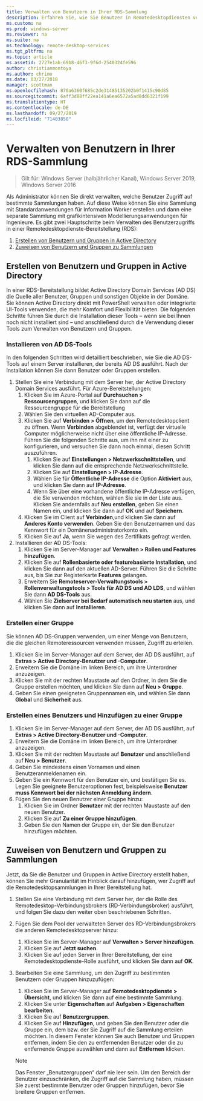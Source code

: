```yaml
---
title: Verwalten von Benutzern in Ihrer RDS-Sammlung
description: Erfahren Sie, wie Sie Benutzer in Remotedesktopdiensten verwalten.
ms.custom: na
ms.prod: windows-server
ms.reviewer: na
ms.suite: na
ms.technology: remote-desktop-services
ms.tgt_pltfrm: na
ms.topic: article
ms.assetid: 2727e1ab-69b8-46f3-9f6d-2540324fe596
author: christianmontoya
ms.author: chrimo
ms.date: 03/27/2018
manager: scottman
ms.openlocfilehash: 870a6360f685c2de31485135202b0f1415c90d85
ms.sourcegitcommit: 6aff3d88ff22ea141a6ea6572a5ad8dd6321f199
ms.translationtype: HT
ms.contentlocale: de-DE
ms.lasthandoff: 09/27/2019
ms.locfileid: "71403858"
---
```

# <a name="manage-users-in-your-rds-collection"></a>Verwalten von Benutzern in Ihrer RDS-Sammlung

>Gilt für: Windows Server (halbjährlicher Kanal), Windows Server 2019, Windows Server 2016

Als Administrator können Sie direkt verwalten, welche Benutzer Zugriff auf bestimmte Sammlungen haben. Auf diese Weise können Sie eine Sammlung mit Standardanwendungen für Information Worker erstellen und dann eine separate Sammlung mit grafikintensiven Modellierungsanwendungen für Ingenieure. Es gibt zwei Hauptschritte beim Verwalten des Benutzerzugriffs in einer Remotedesktopdienste-Bereitstellung (RDS):

1.  [Erstellen von Benutzern und Gruppen in Active Directory](#create-your-users-and-groups-in-active-directory)
2.  [Zuweisen von Benutzern und Gruppen zu Sammlungen](#assign-users-and-groups-to-collections)


## <a name="create-your-users-and-groups-in-active-directory"></a>Erstellen von Benutzern und Gruppen in Active Directory

In einer RDS-Bereitstellung bildet Active Directory Domain Services (AD DS) die Quelle aller Benutzer, Gruppen und sonstigen Objekte in der Domäne. Sie können Active Directory direkt mit PowerShell verwalten oder integrierte UI-Tools verwenden, die mehr Komfort und Flexibilität bieten. Die folgenden Schritte führen Sie durch die Installation dieser Tools – wenn sie bei Ihnen noch nicht installiert sind – und anschließend durch die Verwendung dieser Tools zum Verwalten von Benutzern und Gruppen.

### <a name="install-ad-ds-tools"></a>Installieren von AD DS-Tools

In den folgenden Schritten wird detailliert beschrieben, wie Sie die AD DS-Tools auf einem Server installieren, der bereits AD DS ausführt. Nach der Installation können Sie dann Benutzer oder Gruppen erstellen.

1. Stellen Sie eine Verbindung mit dem Server her, der Active Directory Domain Services ausführt. Für Azure-Bereitstellungen:
   1. Klicken Sie im Azure-Portal auf **Durchsuchen > Ressourcengruppen**, und klicken Sie dann auf die Ressourcengruppe für die Bereitstellung
   2. Wählen Sie den virtuellen AD-Computer aus.
   3. Klicken Sie auf **Verbinden > Öffnen**, um den Remotedesktopclient zu öffnen. Wenn **Verbinden** abgeblendet ist, verfügt der virtuelle Computer möglicherweise nicht über eine öffentliche IP-Adresse. Führen Sie die folgenden Schritte aus, um ihn mit einer zu konfigurieren, und versuchen Sie dann noch einmal, diesen Schritt auszuführen.
      1. Klicken Sie auf **Einstellungen > Netzwerkschnittstellen**, und klicken Sie dann auf die entsprechende Netzwerkschnittstelle.
      2. Klicken Sie auf **Einstellungen > IP-Adresse**.
      3. Wählen Sie für **Öffentliche IP-Adresse** die Option **Aktiviert** aus, und klicken Sie dann auf **IP-Adresse**.
      4. Wenn Sie über eine vorhandene öffentliche IP-Adresse verfügen, die Sie verwenden möchten, wählen Sie sie in der Liste aus. Klicken Sie andernfalls auf **Neu erstellen**, geben Sie einen Namen ein, und klicken Sie dann auf **OK** und auf **Speichern**.
   4. Klicken Sie im Client auf **Verbinden**,und klicken Sie dann auf **Anderes Konto verwenden**. Geben Sie den Benutzernamen und das Kennwort für ein Domänenadministratorkonto ein.
   5. Klicken Sie auf **Ja**, wenn Sie wegen des Zertifikats gefragt werden.
2. Installieren der AD DS-Tools:
   1. Klicken Sie im Server-Manager auf **Verwalten > Rollen und Features hinzufügen**.
   2. Klicken Sie auf **Rollenbasierte oder featurebasierte Installation**, und klicken Sie dann auf den aktuellen AD-Server. Führen Sie die Schritte aus, bis Sie zur Registerkarte **Features** gelangen.
   3. Erweitern Sie **Remoteserver-Verwaltungstools > Rollenverwaltungstools > Tools für AD DS und AD LDS**, und wählen Sie dann **AD DS-Tools** aus.
   4. Wählen Sie **Zielserver bei Bedarf automatisch neu starten** aus, und klicken Sie dann auf **Installieren**.

### <a name="create-a-group"></a>Erstellen einer Gruppe

Sie können AD DS-Gruppen verwenden, um einer Menge von Benutzern, die die gleichen Remoteressourcen verwenden müssen, Zugriff zu erteilen.

1. Klicken Sie im Server-Manager auf dem Server, der AD DS ausführt, auf **Extras > Active Directory-Benutzer und -Computer**.
2. Erweitern Sie die Domäne im linken Bereich, um ihre Unterordner anzuzeigen.
3. Klicken Sie mit der rechten Maustaste auf den Ordner, in dem Sie die Gruppe erstellen möchten, und klicken Sie dann auf **Neu > Gruppe**.
4. Geben Sie einen geeigneten Gruppennamen ein, und wählen Sie dann **Global** und **Sicherheit** aus.

### <a name="create-a-user-and-add-to-a-group"></a>Erstellen eines Benutzers und Hinzufügen zu einer Gruppe
1. Klicken Sie im Server-Manager auf dem Server, der AD DS ausführt, auf **Extras > Active Directory-Benutzer und -Computer**.
2. Erweitern Sie die Domäne im linken Bereich, um ihre Unterordner anzuzeigen.
3. Klicken Sie mit der rechten Maustaste auf **Benutzer** und anschließend auf **Neu > Benutzer**.
4. Geben Sie mindestens einen Vornamen und einen Benutzeranmeldenamen ein.
5. Geben Sie ein Kennwort für den Benutzer ein, und bestätigen Sie es. Legen Sie geeignete Benutzeroptionen fest, beispielsweise **Benutzer muss Kennwort bei der nächsten Anmeldung ändern**.
6. Fügen Sie den neuen Benutzer einer Gruppe hinzu:
   1. Klicken Sie im Ordner **Benutzer** mit der rechten Maustaste auf den neuen Benutzer.
   2. Klicken Sie auf **Zu einer Gruppe hinzufügen**.
   3. Geben Sie den Namen der Gruppe ein, der Sie den Benutzer hinzufügen möchten.

## <a name="assign-users-and-groups-to-collections"></a>Zuweisen von Benutzern und Gruppen zu Sammlungen
Jetzt, da Sie die Benutzer und Gruppen in Active Directory erstellt haben, können Sie mehr Granularität im Hinblick darauf hinzufügen, wer Zugriff auf die Remotedesktopsammlungen in Ihrer Bereitstellung hat.

1. Stellen Sie eine Verbindung mit dem Server her, der die Rolle des Remotedesktop-Verbindungsbrokers (RD-Verbindungsbroker) ausführt, und folgen Sie dazu den weiter oben beschriebenen Schritten.
2. Fügen Sie dem Pool der verwalteten Server des RD-Verbindungsbrokers die anderen Remotedesktopserver hinzu:
   1. Klicken Sie im Server-Manager auf **Verwalten > Server hinzufügen**.
   2. Klicken Sie auf **Jetzt suchen**.
   3. Klicken Sie auf jeden Server in Ihrer Bereitstellung, der eine Remotedesktopdienste-Rolle ausführt, und klicken Sie dann auf **OK**.
3. Bearbeiten Sie eine Sammlung, um den Zugriff zu bestimmten Benutzern oder Gruppen hinzuzufügen:
   1. Klicken Sie im Server-Manager auf **Remotedesktopdienste > Übersicht**, und klicken Sie dann auf eine bestimmte Sammlung.
   2. Klicken Sie unter **Eigenschaften** auf **Aufgaben > Eigenschaften bearbeiten**.
   3. Klicken Sie auf **Benutzergruppen**.
   4. Klicken Sie auf **Hinzufügen**, und geben Sie den Benutzer oder die Gruppe ein, dem bzw. der Sie Zugriff auf die Sammlung erteilen möchten. In diesem Fenster können Sie auch Benutzer und Gruppen entfernen, indem Sie den zu entfernenden Benutzer oder die zu entfernende Gruppe auswählen und dann auf **Entfernen** klicken. 
   
   >[!NOTE] 
   > Das Fenster „Benutzergruppen“ darf nie leer sein. Um den Bereich der Benutzer einzuschränken, die Zugriff auf die Sammlung haben, müssen Sie zuerst bestimmte Benutzer oder Gruppen hinzufügen, bevor Sie breitere Gruppen entfernen.